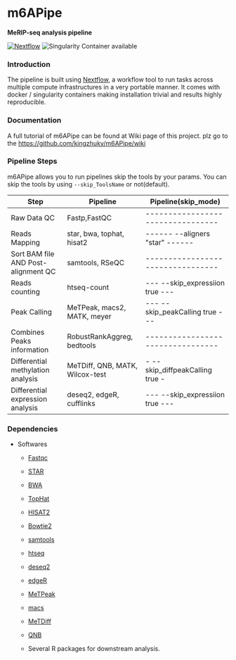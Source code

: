 # m6APipe
**MeRIP-seq analysis pipeline**

[![Nextflow](https://img.shields.io/badge/nextflow-%E2%89%A50.32.0-brightgreen.svg)](https://www.nextflow.io/)
![Singularity Container available](
https://img.shields.io/badge/singularity-available-7E4C74.svg)

### Introduction
The pipeline is built using [Nextflow](https://www.nextflow.io), a workflow tool to run tasks across multiple compute infrastructures in a very portable manner. It comes with docker / singularity containers making installation trivial and results highly reproducible.


### Documentation   

A full tutorial of m6APipe can be found at Wiki page of this project. plz go to the https://github.com/kingzhuky/m6APipe/wiki


### Pipeline Steps

m6APipe allows you to run pipelines skip the tools by your params.
You can skip the tools by using `--skip_ToolsName` or not(default).


| Step                                    | Pipeline                        | Pipeline(skip_mode)             |
|-----------------------------------------|---------------------------------|---------------------------------|
| Raw Data QC                             | Fastp,FastQC                    |---------------------------------|
| Reads Mapping                           | star, bwa, tophat, hisat2       |------  --aligners "star"  ------|
| Sort BAM file AND Post-alignment QC     | samtools, RSeQC                 |---------------------------------|
| Reads counting                          | htseq-count                     |---  --skip_expressiion true  ---|
| Peak Calling                            | MeTPeak, macs2, MATK, meyer     |---  --skip_peakCalling true  ---|
| Combines Peaks information              | RobustRankAggreg, bedtools      |---------------------------------|
| Differential methylation analysis       | MeTDiff, QNB, MATK, Wilcox-test |-  --skip_diffpeakCalling true  -|
| Differential expression analysis        | deseq2, edgeR, cufflinks        |---  --skip_expressiion true  ---|


### Dependencies
* Softwares
    * [Fastqc](https://github.com/OpenGene/fastp)
    * [STAR](https://github.com/alexdobin/STAR)
    * [BWA](https://github.com/lh3/bwa)
    * [TopHat](https://ccb.jhu.edu/software/tophat/)
    * [HISAT2](https://ccb.jhu.edu/software/hisat2/)
    * [Bowtie2](https://github.com/BenLangmead/bowtie2)
    * [samtools](http://www.htslib.org/)
    * [htseq](https://github.com/simon-anders/htseq)
    * [deseq2](http://bioconductor.org/packages/DESeq2/)
    * [edgeR](http://bioconductor.org/packages/edgeR/)
    * [MeTPeak](https://github.com/compgenomics/MeTPeak)
    * [macs](https://github.com/taoliu/MACS)
    * [MeTDiff](https://github.com/compgenomics/MeTDiff)
    * [QNB](https://cran.r-project.org/src/contrib/Archive/QNB/)

    * Several R packages for downstream analysis.